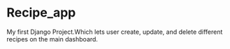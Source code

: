 # Recipe_app
My first Django Project.Which lets user create, update, and delete different recipes on the main dashboard.
